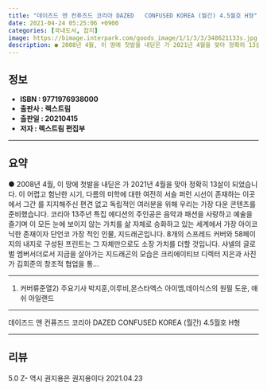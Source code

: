 ```yaml
---
title: "데이즈드 앤 컨퓨즈드 코리아 DAZED   CONFUSED KOREA (월간) 4.5월호 H형"
date: 2021-04-24 05:25:06 +0900
categories: [국내도서, 잡지]
image: https://bimage.interpark.com/goods_image/1/1/3/3/348621133s.jpg
description: ● 2008년 4월, 이 땅에 첫발을 내딛은 가 2021년 4월을 맞아 정확히 13살이 되었습니다. 이 어렵고 험난한 시기, 다름의 미학에 대한 여전히 서슬 퍼런 시선이 존재하는 이곳에서 그간 를 지지해주신 편견 없고 독립적인 여러분을 위해 우리는 가장 다운 콘텐츠를 준비했습니다.
---
```


## **정보**

- **ISBN : 9771976938000**
- **출판사 : 렉스트림**
- **출판일 : 20210415**
- **저자 : 렉스트림 편집부**

------



## **요약**

●  2008년 4월, 이 땅에 첫발을 내딛은 가 2021년 4월을 맞아 정확히 13살이 되었습니다. 이 어렵고 험난한 시기, 다름의 미학에 대한 여전히 서슬 퍼런 시선이 존재하는 이곳에서 그간 를 지지해주신 편견 없고 독립적인 여러분을 위해 우리는 가장 다운 콘텐츠를 준비했습니다.  코리아 13주년 특집 에디션의 주인공은 음악과 패션을 사랑하고 예술을 즐기며 이 모든 눈에 보이지 않는 가치를 삶 자체로 승화하고 있는 세계에서 가장 아이코닉한 존재이자 단언코 가장 적인 인물, 지드래곤입니다. 8개의 스프레드 커버와 58페이지의 내지로 구성된 프린트는 그 자체만으로도 소장 가치를 더할 것입니다. 샤넬의 글로벌 엠버서더로서 지금을 살아가는 지드래곤의 모습은 크리에이티브 디렉터 지은과 사진가 김희준의 창조적 협업을 통...

------

1) 커버류준열2) 주요기사 박지훈,이루비,몬스타엑스 아이엠,데이식스의 원필 도운, 애쉬 아일랜드

------


데이즈드 앤 컨퓨즈드 코리아 DAZED   CONFUSED KOREA (월간) 4.5월호 H형 

------


## **리뷰** 

5.0 Z- 역시 권지용은 권지용이다 2021.04.23 <br/>